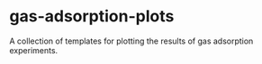 # gas-adsorption-plots
A collection of templates for plotting the results of gas adsorption experiments.
